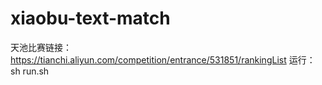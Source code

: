 # xiaobu-text-match

天池比赛链接：https://tianchi.aliyun.com/competition/entrance/531851/rankingList
运行：
sh run.sh
